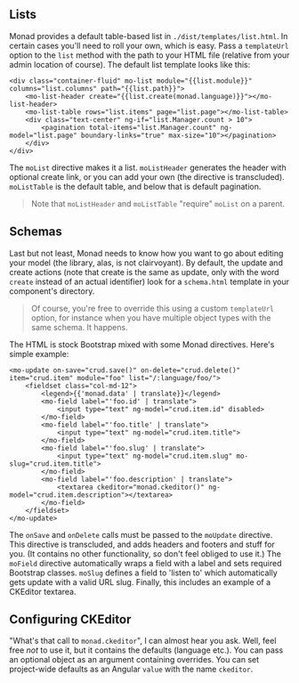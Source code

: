 ## Lists
Monad provides a default table-based list in `./dist/templates/list.html`. In
certain cases you'll need to roll your own, which is easy. Pass a `templateUrl`
option to the `list` method with the path to your HTML file (relative from your
admin location of course). The default list template looks like this:

    <div class="container-fluid" mo-list module="{{list.module}}" columns="list.columns" path="{{list.path}}">
        <mo-list-header create="{{list.create(monad.language)}}"></mo-list-header>
        <mo-list-table rows="list.items" page="list.page"></mo-list-table>
        <div class="text-center" ng-if="list.Manager.count > 10">
            <pagination total-items="list.Manager.count" ng-model="list.page" boundary-links="true" max-size="10"></pagination>
        </div>
    </div>

The `moList` directive makes it a list. `moListHeader` generates the header with
optional create link, or you can add your own (the directive is transcluded).
`moListTable` is the default table, and below that is default pagination.

> Note that `moListHeader` and `moListTable` "require" `moList` on a parent.

## Schemas
Last but not least, Monad needs to know how you want to go about editing your
model (the library, alas, is not clairvoyant). By default, the update and create
actions (note that create is the same as update, only with the word `create`
instead of an actual identifier) look for a `schema.html` template in your
component's directory.

> Of course, you're free to override this using a custom `templateUrl` option,
> for instance when you have multiple object types with the same schema. It
> happens.

The HTML is stock Bootstrap mixed with some Monad directives. Here's simple
example:

    <mo-update on-save="crud.save()" on-delete="crud.delete()" item="crud.item" module="foo" list="/:language/foo/">
        <fieldset class="col-md-12">
            <legend>{{'monad.data' | translate}}</legend>
            <mo-field label="'foo.id' | translate">
                <input type="text" ng-model="crud.item.id" disabled>
            </mo-field>
            <mo-field label="'foo.title' | translate">
                <input type="text" ng-model="crud.item.title">
            </mo-field>
            <mo-field label="'foo.slug' | translate">
                <input type="text" ng-model="crud.item.slug" mo-slug="crud.item.title">
            </mo-field>
            <mo-field label="'foo.description' | translate">
                <textarea ckeditor="monad.ckeditor()" ng-model="crud.item.description"></textarea>
            </mo-field>
        </fieldset>
    </mo-update>

The `onSave` and `onDelete` calls must be passed to the `moUpdate` directive.
This directive is transcluded, and adds headers and footers and stuff for you.
(It contains no other functionality, so don't feel obliged to use it.) The
`moField` directive automatically wraps a field with a label and sets required
Bootstrap classes. `moSlug` defines a field to 'listen to' which automatically
gets update with a valid URL slug. Finally, this includes an example of a
CKEditor textarea.

## Configuring CKEditor
"What's that call to `monad.ckeditor`", I can almost hear you ask. Well, feel
free _not_ to use it, but it contains the defaults (language etc.). You can pass
an optional object as an argument containing overrides. You can set project-wide
defaults as an Angular `value` with the name `ckeditor`.

